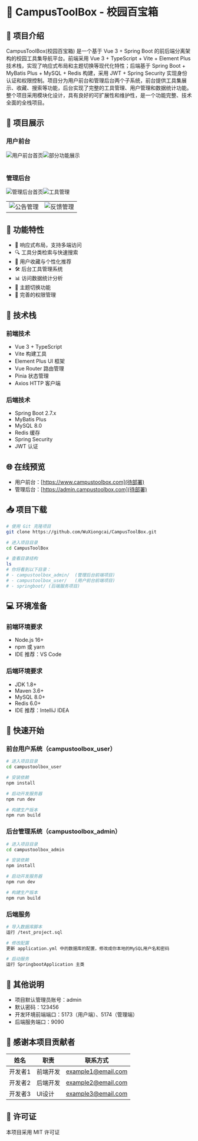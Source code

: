 # 🎯 CampusToolBox - 校园百宝箱

## 📝 项目介绍
CampusToolBox(校园百宝箱) 是一个基于 Vue 3 + Spring Boot 的前后端分离架构的校园工具集导航平台。前端采用 Vue 3 + TypeScript + Vite + Element Plus 技术栈，实现了响应式布局和主题切换等现代化特性；后端基于 Spring Boot + MyBatis Plus + MySQL + Redis 构建，采用 JWT + Spring Security 实现身份认证和权限控制。项目分为用户前台和管理后台两个子系统，前台提供工具集展示、收藏、搜索等功能，后台实现了完整的工具管理、用户管理和数据统计功能。整个项目采用模块化设计，具有良好的可扩展性和维护性，是一个功能完整、技术全面的全栈项目。

## 📸 项目展示

### 用户前台
<table>
  <tr>
    <img src="docs/images/user_home.png" alt="用户前台首页" />
    <img src="docs/images/user_feedback.png" alt="部分功能展示" />
  </tr>
</table>

### 管理后台
<table>
  <tr>
    <img src="docs/images/admin-dashboard.png" alt="管理后台首页" />
    <img src="docs/images/admin-tools.png" alt="工具管理" />
  </tr>
  <tr>
    <td><img src="docs/images/admin-notice.png" alt="公告管理" /></td>
    <td><img src="docs/images/admin-feedback.png" alt="反馈管理" /></td>
  </tr>
</table>

## 🎨 功能特性
- 📱 响应式布局，支持多端访问
- 🔍 工具分类检索与快速搜索
- 👤 用户收藏与个性化推荐
- 🛠 后台工具管理系统
- 📊 访问数据统计分析
- 🌈 主题切换功能
- 🔐 完善的权限管理

## 🚀 技术栈
### 前端技术
- Vue 3 + TypeScript
- Vite 构建工具
- Element Plus UI 框架
- Vue Router 路由管理
- Pinia 状态管理
- Axios HTTP 客户端

### 后端技术
- Spring Boot 2.7.x
- MyBatis Plus
- MySQL 8.0
- Redis 缓存
- Spring Security
- JWT 认证

## 🌐 在线预览
- 用户前台：[https://www.campustoolbox.com](待部署)
- 管理后台：[https://admin.campustoolbox.com](待部署)

## 📥 项目下载
```bash
# 使用 Git 克隆项目
git clone https://github.com/WuXiongcai/CampusToolBox.git

# 进入项目目录
cd CampusToolBox

# 查看目录结构
ls
# 你将看到以下目录：
# - campustoolbox_admin/  (管理后台前端项目)
# - campustoolbox_user/   (用户前台前端项目)
# - springboot/ (后端服务项目)
```

## 💻 环境准备

### 前端环境要求
- Node.js 16+
- npm 或 yarn
- IDE 推荐：VS Code

### 后端环境要求
- JDK 1.8+
- Maven 3.6+
- MySQL 8.0+
- Redis 6.0+
- IDE 推荐：IntelliJ IDEA

## 🚀 快速开始

### 前台用户系统（campustoolbox_user）
```bash
# 进入项目目录
cd campustoolbox_user

# 安装依赖
npm install

# 启动开发服务器
npm run dev

# 构建生产版本
npm run build
```

### 后台管理系统（campustoolbox_admin）
```bash
# 进入项目目录
cd campustoolbox_admin

# 安装依赖
npm install

# 启动开发服务器
npm run dev

# 构建生产版本
npm run build
```

### 后端服务
```bash
# 导入数据库脚本
运行 /test_project.sql

# 修改配置
更新 application.yml 中的数据库的配置，修改成你本地的MySQL用户名和密码

# 启动服务
运行 SpringbootApplication 主类
```

## 📌 其他说明
- 项目默认管理员账号：admin
- 默认密码：123456
- 开发环境前端端口：5173（用户端）、5174（管理端）
- 后端服务端口：9090

## 👥 感谢本项目贡献者

| 姓名 | 职责 | 联系方式 |
|------|------|----------|
| 开发者1 | 前端开发 | example1@email.com |
| 开发者2 | 后端开发 | example2@email.com |
| 开发者3 | UI设计 | example3@email.com |

## 📄 许可证
本项目采用 MIT 许可证 